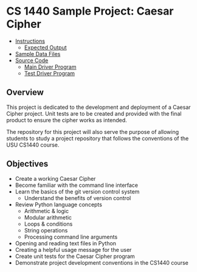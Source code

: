 # CS 1440 Sample Project: Caesar Cipher

-   [Instructions](./instructions/README.md)
    -   [Expected Output](./instructions/Expected_Output.md)
-   [Sample Data Files](./data/)
-   [Source Code](./src/)
    -   [Main Driver Program](src/main.py)
    -   [Test Driver Program](src/runTests.py)

## Overview

This project is dedicated to the development and deployment of a Caesar Cipher project. Unit tests are to be created and provided with the final product to ensure the cipher works as intended.

The repository for this project will also serve the purpose of allowing students to study a project repository that follows the conventions of the USU CS1440 course.

## Objectives

-   Create a working Caesar Cipher
-   Become familiar with the command line interface
-   Learn the basics of the git version control system
    - Understand the benefits of version control
-   Review Python language concepts
    -   Arithmetic & logic
    -   Modular arithmetic
    -   Loops & conditions
    -   String operations
    -   Processing command line arguments
-   Opening and reading text files in Python
-   Creating a helpful usage message for the user
-   Create unit tests for the Caesar Cipher program
-   Demonstrate project development conventions in the CS1440 course
